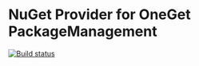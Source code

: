 
NuGet Provider for OneGet PackageManagement
====

[![Build status](https://ci.appveyor.com/api/projects/status/07va9ftshylq7ypx?svg=true)](https://ci.appveyor.com/project/fearthecowboy/nugetprovider)
